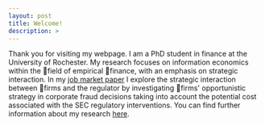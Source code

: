 ```yaml
---
layout: post
title: Welcome!
description: >
---
```


Thank you for visiting my webpage. I am a PhD student in finance at the University of Rochester. My research focuses on information economics within the field of empirical finance, with an emphasis on strategic interaction.  In my [job market paper](https://papers.ssrn.com/sol3/papers.cfm?abstract_id=3710224) I explore the strategic interaction between firms and the regulator by investigating firms' opportunistic strategy in corporate fraud decisions taking into account the potential cost associated with the SEC regulatory interventions. You can find further information about my research [here](https://botongshang.github.io/research/).